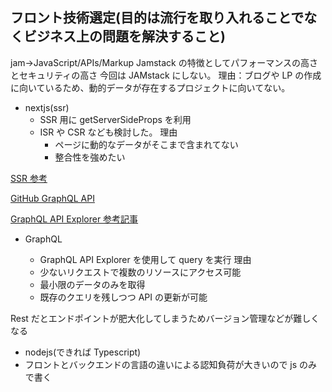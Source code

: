 ## フロント技術選定(目的は流行を取り入れることでなくビジネス上の問題を解決すること)

jam→JavaScript/APIs/Markup
Jamstack の特徴としてパフォーマンスの高さとセキュリティの高さ
今回は JAMstack にしない。
理由：ブログや LP の作成に向いているため、動的データが存在するプロジェクトに向いてない。

- nextjs(ssr)
  - SSR 用に getServerSideProps を利用
  - ISR や CSR なども検討した。
    理由
    - ページに動的なデータがそこまで含まれてない
    - 整合性を強めたい

[SSR 参考](https://nextjs.org/docs/basic-features/pages)

[GitHub GraphQL API](https://docs.github.com/en/graphql/overview/explorer)

[GraphQL API Explorer 参考記事](https://dev.classmethod.jp/articles/try-graphiql/)

- GraphQL

  - GraphQL API Explorer を使用して query を実行
    理由
  - 少ないリクエストで複数のリソースにアクセス可能
  - 最小限のデータのみを取得
  - 既存のクエリを残しつつ API の更新が可能

Rest だとエンドポイントが肥大化してしまうためバージョン管理などが難しくなる

- nodejs(できれば Typescript)
- フロントとバックエンドの言語の違いによる認知負荷が大きいので js のみで書く
